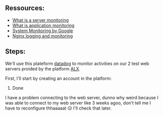 ## Ressources:
- [What is a server monitoring](https://www.sumologic.com/glossary/server-monitoring/)
- [What is application monitoring](https://en.wikipedia.org/wiki/Application_performance_management)
- [System Monitoring by Google](https://sre.google/sre-book/monitoring-distributed-systems/)
- [Nginx logging and monitoring](https://docs.nginx.com/nginx/admin-guide/monitoring/logging/)

## Steps:

We'll use this plateform [datadog](https://www.datadoghq.com/) to monitor activities on our 2 test web servers proided by the platform [ALX](https://www.alxafrica.com/). 

First, I'll start by creating an account in the platform:
1. Done

I have a problem connecting to the web server, dunno why weird because I was able to connect
to my web server like 3 weeks agoo, don't tell me I have to reconfigure thhaaaaat 😥
I'll check that later.